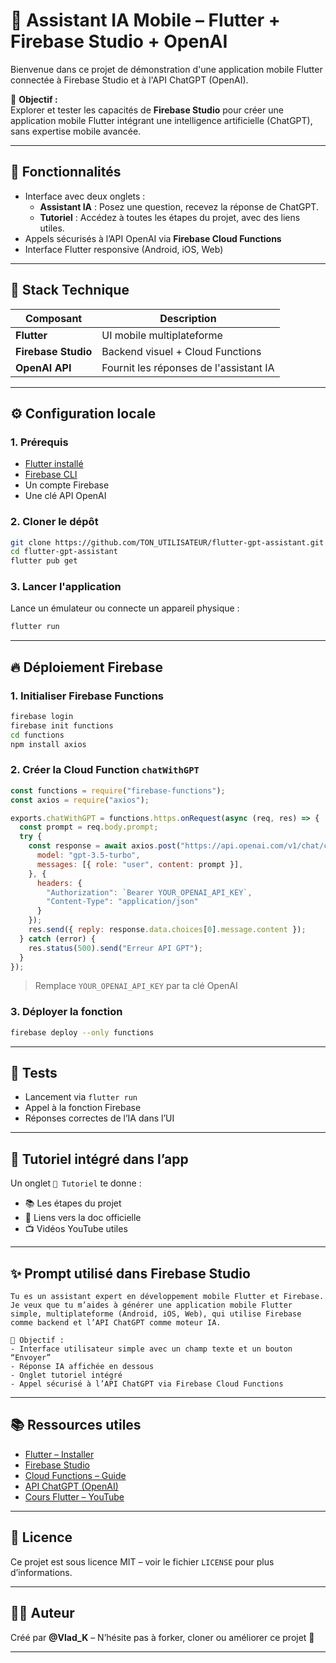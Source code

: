 # 🤖 Assistant IA Mobile – Flutter + Firebase Studio + OpenAI

Bienvenue dans ce projet de démonstration d'une application mobile Flutter connectée à Firebase Studio et à l'API ChatGPT (OpenAI).

🎯 **Objectif :**  
Explorer et tester les capacités de **Firebase Studio** pour créer une application mobile Flutter intégrant une intelligence artificielle (ChatGPT), sans expertise mobile avancée.

---

## 🧠 Fonctionnalités

- Interface avec deux onglets :
  - **Assistant IA** : Posez une question, recevez la réponse de ChatGPT.
  - **Tutoriel** : Accédez à toutes les étapes du projet, avec des liens utiles.
- Appels sécurisés à l’API OpenAI via **Firebase Cloud Functions**
- Interface Flutter responsive (Android, iOS, Web)

---

## 🧱 Stack Technique

| Composant        | Description                                  |
|------------------|----------------------------------------------|
| **Flutter**      | UI mobile multiplateforme                    |
| **Firebase Studio** | Backend visuel + Cloud Functions            |
| **OpenAI API**   | Fournit les réponses de l'assistant IA       |

---

## ⚙️ Configuration locale

### 1. Prérequis

- [Flutter installé](https://flutter.dev/docs/get-started/install)
- [Firebase CLI](https://firebase.google.com/docs/cli)
- Un compte Firebase
- Une clé API OpenAI

### 2. Cloner le dépôt

```bash
git clone https://github.com/TON_UTILISATEUR/flutter-gpt-assistant.git
cd flutter-gpt-assistant
flutter pub get
```

### 3. Lancer l'application

Lance un émulateur ou connecte un appareil physique :

```bash
flutter run
```

---

## 🔥 Déploiement Firebase

### 1. Initialiser Firebase Functions

```bash
firebase login
firebase init functions
cd functions
npm install axios
```

### 2. Créer la Cloud Function `chatWithGPT`

```js
const functions = require("firebase-functions");
const axios = require("axios");

exports.chatWithGPT = functions.https.onRequest(async (req, res) => {
  const prompt = req.body.prompt;
  try {
    const response = await axios.post("https://api.openai.com/v1/chat/completions", {
      model: "gpt-3.5-turbo",
      messages: [{ role: "user", content: prompt }],
    }, {
      headers: {
        "Authorization": `Bearer YOUR_OPENAI_API_KEY`,
        "Content-Type": "application/json"
      }
    });
    res.send({ reply: response.data.choices[0].message.content });
  } catch (error) {
    res.status(500).send("Erreur API GPT");
  }
});
```

> Remplace `YOUR_OPENAI_API_KEY` par ta clé OpenAI

### 3. Déployer la fonction

```bash
firebase deploy --only functions
```

---

## 🧪 Tests

- Lancement via `flutter run`
- Appel à la fonction Firebase
- Réponses correctes de l’IA dans l’UI

---

## 📘 Tutoriel intégré dans l’app

Un onglet `📘 Tutoriel` te donne :
- 📚 Les étapes du projet
- 🔗 Liens vers la doc officielle
- 📺 Vidéos YouTube utiles

---

## ✨ Prompt utilisé dans Firebase Studio

```plaintext
Tu es un assistant expert en développement mobile Flutter et Firebase. Je veux que tu m’aides à générer une application mobile Flutter simple, multiplateforme (Android, iOS, Web), qui utilise Firebase comme backend et l’API ChatGPT comme moteur IA.

🎯 Objectif :
- Interface utilisateur simple avec un champ texte et un bouton “Envoyer”
- Réponse IA affichée en dessous
- Onglet tutoriel intégré
- Appel sécurisé à l’API ChatGPT via Firebase Cloud Functions
```

---

## 📚 Ressources utiles

- [Flutter – Installer](https://flutter.dev/docs/get-started/install)
- [Firebase Studio](https://firebase.google.com/products/extensions)
- [Cloud Functions – Guide](https://firebase.google.com/docs/functions)
- [API ChatGPT (OpenAI)](https://platform.openai.com/docs/api-reference/chat)
- [Cours Flutter – YouTube](https://www.youtube.com/watch?v=x0uinJvhNxI)

---

## 🪪 Licence

Ce projet est sous licence MIT – voir le fichier `LICENSE` pour plus d’informations.

---

## 🧑‍💻 Auteur

Créé par **@Vlad_K** – N’hésite pas à forker, cloner ou améliorer ce projet 🙌  

---
